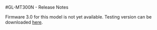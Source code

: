 #GL-MT300N - Release Notes



Firmware 3.0 for this model is not yet available. Testing version can be downloaded <a href="http://download.gl-inet.com/firmware/mt300n/testing/" target="_blank">here</a>.
